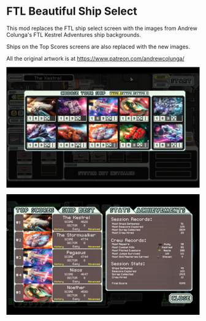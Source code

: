# FTL Beautiful Ship Select

This mod replaces the FTL ship select screen with the images from Andrew Colunga's FTL Kestrel Adventures ship backgrounds.

Ships on the Top Scores screens are also replaced with the new images.

All the original artwork is at https://www.patreon.com/andrewcolunga/

![screenshot](screenshot.png?raw=true "Beautiful Ship Select")

![screenshot 2](screenshot2.png?raw=true "Beautiful Top Scores")
